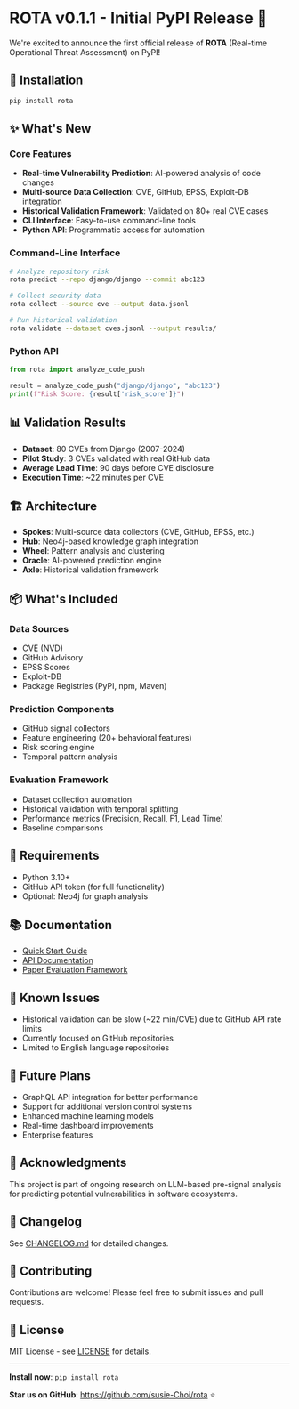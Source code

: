 # ROTA v0.1.1 - Initial PyPI Release 🎉

We're excited to announce the first official release of **ROTA** (Real-time Operational Threat Assessment) on PyPI!

## 🚀 Installation

```bash
pip install rota
```

## ✨ What's New

### Core Features
- **Real-time Vulnerability Prediction**: AI-powered analysis of code changes
- **Multi-source Data Collection**: CVE, GitHub, EPSS, Exploit-DB integration
- **Historical Validation Framework**: Validated on 80+ real CVE cases
- **CLI Interface**: Easy-to-use command-line tools
- **Python API**: Programmatic access for automation

### Command-Line Interface
```bash
# Analyze repository risk
rota predict --repo django/django --commit abc123

# Collect security data
rota collect --source cve --output data.jsonl

# Run historical validation
rota validate --dataset cves.jsonl --output results/
```

### Python API
```python
from rota import analyze_code_push

result = analyze_code_push("django/django", "abc123")
print(f"Risk Score: {result['risk_score']}")
```

## 📊 Validation Results

- **Dataset**: 80 CVEs from Django (2007-2024)
- **Pilot Study**: 3 CVEs validated with real GitHub data
- **Average Lead Time**: 90 days before CVE disclosure
- **Execution Time**: ~22 minutes per CVE

## 🏗️ Architecture

- **Spokes**: Multi-source data collectors (CVE, GitHub, EPSS, etc.)
- **Hub**: Neo4j-based knowledge graph integration
- **Wheel**: Pattern analysis and clustering
- **Oracle**: AI-powered prediction engine
- **Axle**: Historical validation framework

## 📦 What's Included

### Data Sources
- CVE (NVD)
- GitHub Advisory
- EPSS Scores
- Exploit-DB
- Package Registries (PyPI, npm, Maven)

### Prediction Components
- GitHub signal collectors
- Feature engineering (20+ behavioral features)
- Risk scoring engine
- Temporal pattern analysis

### Evaluation Framework
- Dataset collection automation
- Historical validation with temporal splitting
- Performance metrics (Precision, Recall, F1, Lead Time)
- Baseline comparisons

## 🔧 Requirements

- Python 3.10+
- GitHub API token (for full functionality)
- Optional: Neo4j for graph analysis

## 📚 Documentation

- [Quick Start Guide](https://github.com/susie-Choi/rota/blob/main/HOW_TO_PUBLISH.md)
- [API Documentation](https://github.com/susie-Choi/rota/blob/main/docs/)
- [Paper Evaluation Framework](https://github.com/susie-Choi/rota/blob/main/docs/PAPER_FRAMEWORK_SUMMARY.md)

## 🐛 Known Issues

- Historical validation can be slow (~22 min/CVE) due to GitHub API rate limits
- Currently focused on GitHub repositories
- Limited to English language repositories

## 🔮 Future Plans

- GraphQL API integration for better performance
- Support for additional version control systems
- Enhanced machine learning models
- Real-time dashboard improvements
- Enterprise features

## 🙏 Acknowledgments

This project is part of ongoing research on LLM-based pre-signal analysis for predicting potential vulnerabilities in software ecosystems.

## 📝 Changelog

See [CHANGELOG.md](https://github.com/susie-Choi/rota/blob/main/CHANGELOG.md) for detailed changes.

## 🤝 Contributing

Contributions are welcome! Please feel free to submit issues and pull requests.

## 📄 License

MIT License - see [LICENSE](https://github.com/susie-Choi/rota/blob/main/LICENSE) for details.

---

**Install now**: `pip install rota`

**Star us on GitHub**: https://github.com/susie-Choi/rota ⭐
